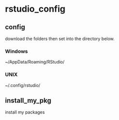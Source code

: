 # rstudio_config

## config

download the folders then set into the directory below.

### Windows 

~/AppData/Roaming/RStudio/

### UNIX

~/.config/rstudio/

## install_my_pkg

install my packages
